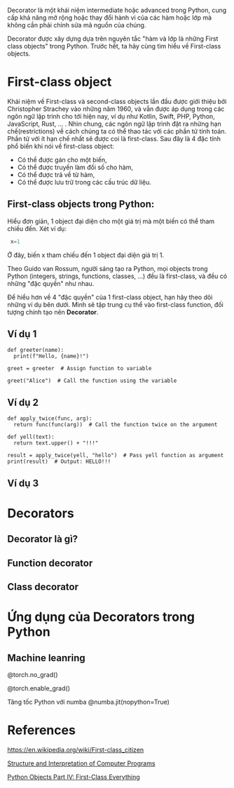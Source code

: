 Decorator là một khái niệm intermediate hoặc advanced trong Python, cung cấp khả năng mở rộng hoặc thay đổi hành vi của các hàm hoặc lớp mà không cần phải chỉnh sửa mã nguồn của chúng. 

Decorator được xây dựng dựa trên nguyên tắc "hàm và lớp là những First class objects" trong Python. Trước hết, ta hãy cùng tìm hiểu về First-class objects.

# First-class object

Khái niệm về First-class và second-class objects lần đầu được giới thiệu bởi  Christopher Strachey vào những năm 1960, và vẫn được áp dụng trong các ngôn ngữ lập trình cho tới hiện nay, ví dụ như Kotlin, Swift, PHP, Python, JavaScript, Rust, ... . Nhìn chung, các ngôn ngữ lập trình đặt ra những hạn chế(restrictions) về cách chúng ta có thể thao tác với các phần tử tính toán. Phần tử với ít hạn chế nhất sẽ được coi là first-class. Sau đây là 4 đặc tính phổ biến khi nói về first-class object:

- Có thể được gán cho một biến,
- Có thể được truyền làm đối số cho hàm,
- Có thể được trả về từ hàm,
- Có thể được lưu trữ trong các cấu trúc dữ liệu.


## First-class objects trong Python: 
Hiểu đơn giản, 1 object đại diện cho một giá trị mà một biến có thể tham chiếu đến.
Xét ví dụ: 
```python
 x=1
```
Ở đây, biến x tham chiếu đến 1 object đại diện giá trị 1.

Theo Guido van Rossum, người sáng tạo ra Python, mọi objects trong Python (integers, strings, functions, classes, ...) đều là first-class, và đều có những "đặc quyền" như nhau.

Để hiểu hơn về 4 "đặc quyền" của 1 first-class object, hạn hãy theo dõi những ví dụ bên dưới. Mình sẽ tập trung cụ thể vào first-class function, đối tượng chính tạo nên **Decorator**.

## Ví dụ 1
```
def greeter(name):
  print(f"Hello, {name}!")

greet = greeter  # Assign function to variable

greet("Alice")  # Call the function using the variable

```
## Ví dụ 2
```
def apply_twice(func, arg):
  return func(func(arg))  # Call the function twice on the argument

def yell(text):
  return text.upper() + "!!!"

result = apply_twice(yell, "hello")  # Pass yell function as argument
print(result)  # Output: HELLO!!!

```
## Ví dụ 3

# Decorators

## Decorator là gì?

## Function decorator

## Class decorator

# Ứng dụng của Decorators trong Python

## Machine leanring

@torch.no_grad()

@torch.enable_grad()

Tăng tốc Python với numba
@numba.jit(nopython=True)

# References

 https://en.wikipedia.org/wiki/First-class_citizen

 [Structure and Interpretation of Computer Programs](https://mitp-content-server.mit.edu/books/content/sectbyfn/books_pres_0/6515/sicp.zip/full-text/book/book-Z-H-12.html#footnote_Temp_121:~:text=%60%60rights%20and%20privileges%27%27%20of%20first%2Dclass%20elements) 

[Python Objects Part IV: First-Class Everything](https://medium.com/@bdov_/python-objects-part-iv-first-class-everything-7da3945e3552)
<!-- # My links

https://softwareengineering.stackexchange.com/questions/39742/when-is-a-feature-considered-a-first-class-citizen-in-a-programming-language-p  

https://stackoverflow.com/questions/245192/what-are-first-class-objects


[Bài viết hay và đẩy đủ về object và first-class trong Python](https://medium.com/@bdov_/python-objects-part-iv-first-class-everything-7da3945e3552)

In Python both the classes and the objects are first class objects. (See [this answer](https://stackoverflow.com/questions/100003/what-are-metaclasses-in-python/6581949#6581949) for more details about classes as objects).


-->